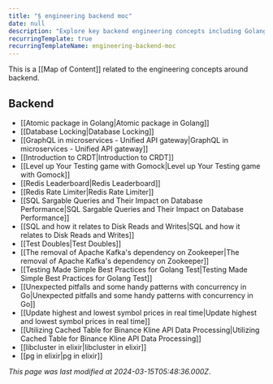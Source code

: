 ```yaml
---
title: "§ engineering backend moc"
date: null
description: "Explore key backend engineering concepts including Golang atomic packages, database locking, GraphQL microservices, Redis tools, SQL optimization, concurrency patterns, and effective testing strategies."
recurringTemplate: true
recurringTemplateName: engineering-backend-moc
---
```


This is a [[Map of Content]] related to the engineering concepts around backend.

## Backend

- [[Atomic package in Golang|Atomic package in Golang]]
- [[Database Locking|Database Locking]]
- [[GraphQL in microservices - Unified API gateway|GraphQL in microservices - Unified API gateway]]
- [[Introduction to CRDT|Introduction to CRDT]]
- [[Level up Your Testing game with Gomock|Level up Your Testing game with Gomock]]
- [[Redis Leaderboard|Redis Leaderboard]]
- [[Redis Rate Limiter|Redis Rate Limiter]]
- [[SQL Sargable Queries and Their Impact on Database Performance|SQL Sargable Queries and Their Impact on Database Performance]]
- [[SQL and how it relates to Disk Reads and Writes|SQL and how it relates to Disk Reads and Writes]]
- [[Test Doubles|Test Doubles]]
- [[The removal of Apache Kafka's dependency on Zookeeper|The removal of Apache Kafka's dependency on Zookeeper]]
- [[Testing Made Simple Best Practices for Golang Test|Testing Made Simple Best Practices for Golang Test]]
- [[Unexpected pitfalls and some handy patterns with concurrency in Go|Unexpected pitfalls and some handy patterns with concurrency in Go]]
- [[Update highest and lowest symbol prices in real time|Update highest and lowest symbol prices in real time]]
- [[Utilizing Cached Table for Binance Kline API Data Processing|Utilizing Cached Table for Binance Kline API Data Processing]]
- [[libcluster in elixir|libcluster in elixir]]
- [[pg in elixir|pg in elixir]]

_This page was last modified at 2024-03-15T05:48:36.000Z_.
